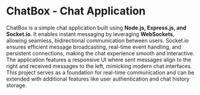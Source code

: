 # ChatBox - Chat Application

ChatBox is a simple chat application built using **Node.js, Express.js, and Socket.io**. It enables instant messaging by leveraging **WebSockets**, allowing seamless, bidirectional communication between users. Socket.io ensures efficient message broadcasting, real-time event handling, and persistent connections, making the chat experience smooth and interactive. The application features a responsive UI where sent messages align to the right and received messages to the left, mimicking modern chat interfaces. This project serves as a foundation for real-time communication and can be extended with additional features like user authentication and chat history storage.

